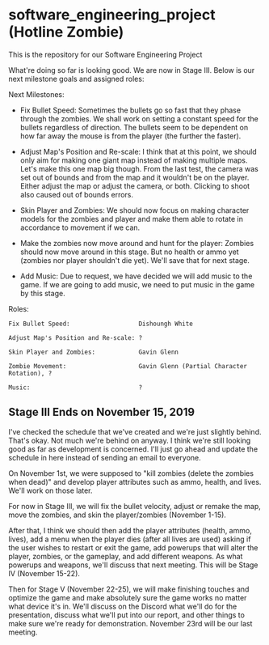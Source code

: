 # software_engineering_project (Hotline Zombie)
This is the repository for our Software Engineering Project


What're doing so far is looking good. We are now in Stage III. Below is our next milestone goals and assigned roles:

Next Milestones:
- Fix Bullet Speed: Sometimes the bullets go so fast that they phase through the zombies. We shall work on setting a constant speed for the bullets regardless of direction. The bullets seem to be dependent on how far away the mouse is from the player (the further the faster). 

- Adjust Map's Position and Re-scale: I think that at this point, we should only aim for making one giant map instead of making multiple maps. Let's make this one map big though. From the last test, the camera was set out of bounds and from the map and it wouldn't be on the player. Either adjust the map or adjust the camera, or both. Clicking to shoot also caused out of bounds errors.

- Skin Player and Zombies: We should now focus on making character models for the zombies and player and make them able to rotate in accordance to movement if we can.
	
- Make the zombies now move around and hunt for the player: Zombies should now move around in this stage. But no health or ammo yet (zombies nor player shouldn't die yet). We'll save that for next stage.

- Add Music: Due to request, we have decided we will add music to the game. If we are going to add music, we need to put music in the game by this stage.
	
	
Roles:

	Fix Bullet Speed:                   Dishoungh White
	
	Adjust Map's Position and Re-scale: ?
	
	Skin Player and Zombies:            Gavin Glenn
	
	Zombie Movement:                    Gavin Glenn (Partial Character Rotation), ?
	
	Music:                              ?


Stage III Ends on November 15, 2019
----------------------------------------------------------------------------------------------------------------

I've checked the schedule that we've created and we're just slightly behind. That's okay. Not much we're behind on anyway. I think we're still looking good as far as development is concerned. I'll just go ahead and update the schedule in here instead of sending an email to everyone.

On November 1st, we were supposed to "kill zombies (delete the zombies when dead)" and develop player attributes such as ammo, health, and lives. We'll work on those later. 

For now in Stage III, we will fix the bullet velocity, adjust or remake the map, move the zombies, and skin the player/zombies (November 1-15). 

After that, I think we should then add the player attributes (health, ammo, lives), add a menu when the player dies (after all lives are used) asking if the user wishes to restart or exit the game, add powerups that will alter the player, zombies, or the gameplay, and add different weapons. As what powerups and weapons, we'll discuss that next meeting. This will be Stage IV (November 15-22).

Then for Stage V (November 22-25), we will make finishing touches and optimize the game and make absolutely sure the game works no matter what device it's in. We'll discuss on the Discord what we'll do for the presentation, discuss what we'll put into our report, and other things to make sure we're ready for demonstration. November 23rd will be our last meeting.

